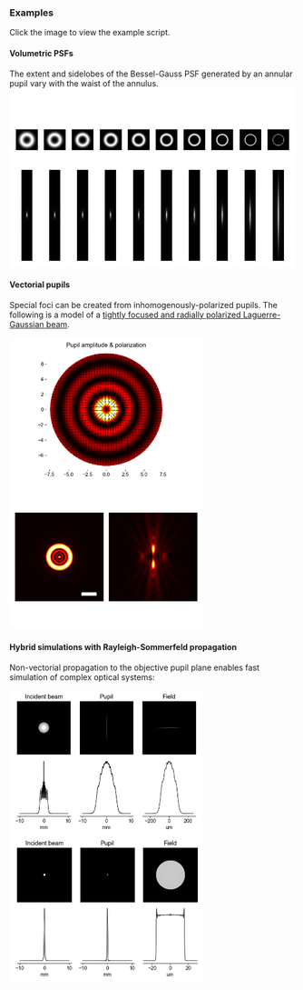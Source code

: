 
### Examples
Click the image to view the example script.
#### Volumetric PSFs
The extent and sidelobes of the Bessel-Gauss PSF generated by an annular pupil vary with the waist of the annulus.
[![Annular pupils of various waists generate Bessel-Gauss beams with various axial extents](https://github.com/shohamlab/foci/blob/main/examples/bessel-gauss-example.png)](https://github.com/shohamlab/foci/blob/main/examples/bessel.py)

#### Vectorial pupils
Special foci can be created from inhomogenously-polarized pupils. The following is a model of a [tightly focused and radially polarized Laguerre-Gaussian beam](https://doi.org/10.1364/OPTICA.5.000086). 

<a href="https://github.com/shohamlab/foci/blob/main/examples/rplg.py">
<img src="https://raw.githubusercontent.com/shohamlab/foci/main/examples/rplg-example-pupil.png" height="256"><img src="https://github.com/shohamlab/foci/blob/main/examples/rplg-example-psf.png" height="256">
</a>

#### Hybrid simulations with Rayleigh-Sommerfeld propagation
Non-vectorial propagation to the objective pupil plane enables fast simulation of complex optical systems:

<a href="https://github.com/shohamlab/foci/blob/main/examples/aperture-cylinder-line.py">
<img src="https://raw.githubusercontent.com/shohamlab/foci/main/examples/aper-cylinder-hybrid-example-psf.png" height="256">
</a>

<a href="https://github.com/shohamlab/foci/blob/main/examples/aperture-4f.py">
<img src="https://raw.githubusercontent.com/shohamlab/foci/main/examples/aper-hybrid-example-psf.png" height="256">
</a>
